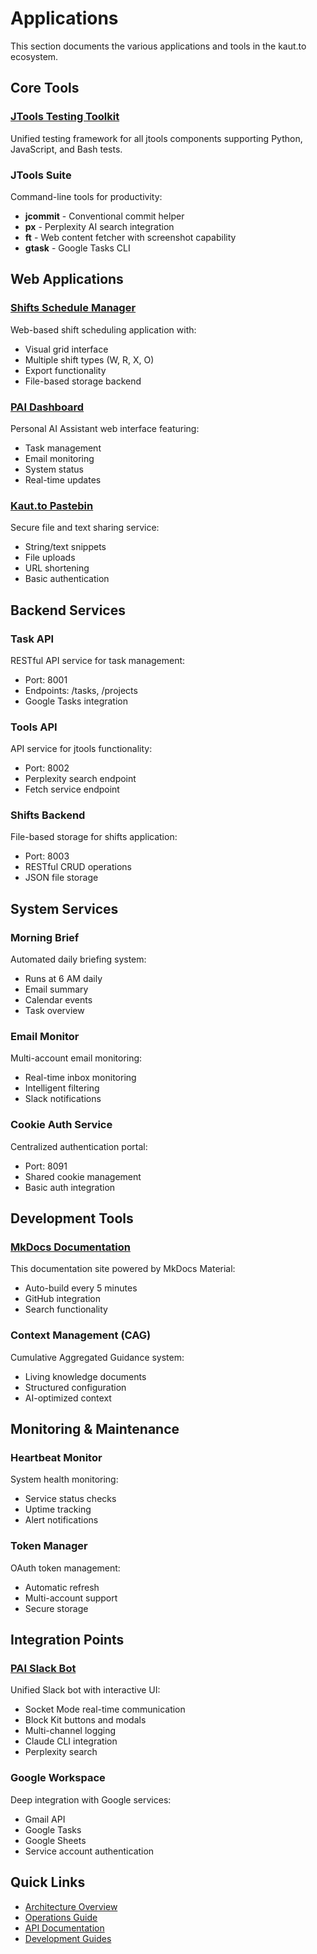 # Applications

This section documents the various applications and tools in the kaut.to ecosystem.

## Core Tools

### [JTools Testing Toolkit](jtools-testing-toolkit.md)
Unified testing framework for all jtools components supporting Python, JavaScript, and Bash tests.

### JTools Suite
Command-line tools for productivity:

- **jcommit** - Conventional commit helper
- **px** - Perplexity AI search integration
- **ft** - Web content fetcher with screenshot capability
- **gtask** - Google Tasks CLI

## Web Applications

### [Shifts Schedule Manager](/applications/shifts/)
Web-based shift scheduling application with:
- Visual grid interface
- Multiple shift types (W, R, X, O)
- Export functionality
- File-based storage backend

### [PAI Dashboard](/applications/pai-dashboard/)
Personal AI Assistant web interface featuring:
- Task management
- Email monitoring
- System status
- Real-time updates

### [Kaut.to Pastebin](/applications/pastebin/)
Secure file and text sharing service:
- String/text snippets
- File uploads
- URL shortening
- Basic authentication

## Backend Services

### Task API
RESTful API service for task management:
- Port: 8001
- Endpoints: /tasks, /projects
- Google Tasks integration

### Tools API
API service for jtools functionality:
- Port: 8002
- Perplexity search endpoint
- Fetch service endpoint

### Shifts Backend
File-based storage for shifts application:
- Port: 8003
- RESTful CRUD operations
- JSON file storage

## System Services

### Morning Brief
Automated daily briefing system:
- Runs at 6 AM daily
- Email summary
- Calendar events
- Task overview

### Email Monitor
Multi-account email monitoring:
- Real-time inbox monitoring
- Intelligent filtering
- Slack notifications

### Cookie Auth Service
Centralized authentication portal:
- Port: 8091
- Shared cookie management
- Basic auth integration

## Development Tools

### [MkDocs Documentation](https://docs.kaut.to)
This documentation site powered by MkDocs Material:
- Auto-build every 5 minutes
- GitHub integration
- Search functionality

### Context Management (CAG)
Cumulative Aggregated Guidance system:
- Living knowledge documents
- Structured configuration
- AI-optimized context

## Monitoring & Maintenance

### Heartbeat Monitor
System health monitoring:
- Service status checks
- Uptime tracking
- Alert notifications

### Token Manager
OAuth token management:
- Automatic refresh
- Multi-account support
- Secure storage

## Integration Points

### [PAI Slack Bot](slack-bot.md)
Unified Slack bot with interactive UI:
- Socket Mode real-time communication
- Block Kit buttons and modals
- Multi-channel logging
- Claude CLI integration
- Perplexity search

### Google Workspace
Deep integration with Google services:
- Gmail API
- Google Tasks
- Google Sheets
- Service account authentication

## Quick Links

- [Architecture Overview](/architecture/)
- [Operations Guide](/operations/)
- [API Documentation](/api/)
- [Development Guides](/guides/)
